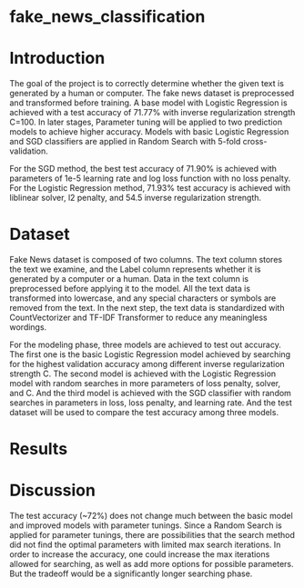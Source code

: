 # fake_news_classification

# Introduction

The goal of the project is to correctly determine whether the given text is generated by a human or computer. The fake news dataset is preprocessed and transformed before training. A base model with Logistic Regression is achieved with a test accuracy of  71.77% with inverse regularization strength C=100. In later stages, Parameter tuning will be applied to two prediction models to achieve higher accuracy. Models with basic Logistic Regression and SGD classifiers are applied in Random Search with 5-fold cross-validation. 

For the SGD method, the best test accuracy of 71.90% is achieved with parameters of 1e-5 learning rate and log loss function with no loss penalty. 
For the Logistic Regression method, 71.93% test accuracy is achieved with liblinear solver, l2 penalty, and 54.5 inverse regularization strength. 

# Dataset
Fake News dataset is composed of two columns. The text column stores the text we examine, and the Label column represents whether it is generated by a computer or a human. Data in the text column is preprocessed before applying it to the model. All the text data is transformed into lowercase, and any special characters or symbols are removed from the text. In the next step, the text data is standardized with CountVectorizer and TF-IDF Transformer to reduce any meaningless wordings. 

For the modeling phase, three models are achieved to test out accuracy. The first one is the basic Logistic Regression model achieved by searching for the highest validation accuracy among different inverse regularization strength C. The second model is achieved with the Logistic Regression model with random searches in more parameters of loss penalty, solver, and C. And the third model is achieved with the SGD classifier with random searches in parameters in loss, loss penalty, and learning rate. And the test dataset will be used to compare the test accuracy among three models.

# Results

# Discussion
The test accuracy (~72%) does not change much between the basic model and improved models with parameter tunings. Since a Random Search is applied for parameter tunings, there are possibilities that the search method did not find the optimal parameters with limited max search iterations. In order to increase the accuracy, one could increase the max iterations allowed for searching, as well as add more options for possible parameters. But the tradeoff would be a significantly longer searching phase. 
